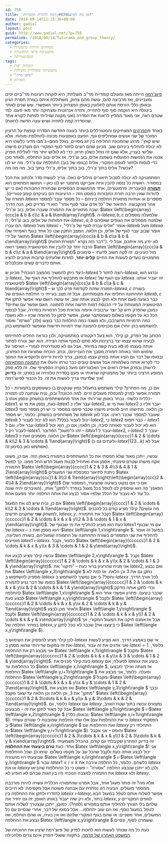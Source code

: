 ```yaml
---
id: 758
title: 'אז מה לפיוצ&#039;רמה ולתורת החבורות?'
date: 2010-09-14T11:15:36+00:00
author: gadial
layout: post
guid: http://www.gadial.net/?p=758
permalink: /2010/09/14/futurama_and_group_theory/
categories:
  - משחקים וחידות מתמטיות
  - מתמטיקה בראי התקשורת
  - קומבינטוריקה
tags:
  - הוכחות יפות
  - מתמטיקה פופולרית מוצלחת
  - "פיוצ'מרה"
  - תמורות
---
```

[פיוצ'רמה](http://en.wikipedia.org/wiki/Futurama) הייתה מאז ומעולם קומדיית מד"ב מוצלחת; היא לוקחת רעיונות מד"ביים יפים ומעניינים, ואז מרביצה להם, עושה מהם צחוק, משתוללת איתם בצורה חסרת הגיון ובאופן כללי הורסת אותם לחלוטין באופן המצחיק ביותר האפשרי. שש שנים לאחר ביטולה היא הוקמה סוף סוף לתחייה, וחזרה אנרגטית ומצחיקה יותר מאי פעם. למי שטרם ראה, אני מאוד ממליץ לראות את הסדרה (ואני מקווה שגיליתי לפחות לקורא אחד שהסדרה קמה לתחיה ושיש עונה חדשה לראות).

באחד מ[הפרקים](http://theinfosphere.org/The_Prisoner_of_Benda) המצחיקים והמטורללים ביותר בעונה החדשה הסדרה קופצת על הרעיון המוכר של שני אנשים שמחליפים גוף, הפעם באמצעות מכונה-להחלפת-מוחות. אלא שיש קאץ': מרגע שהמכונה החליפה בין זוג מסויים, בגלל ממבו-ג'מבו מדעי כלשהו היא לא יכולה להחליף ביניהם שוב. מכיוון שהם רוצים לחזור לגוף המקורי הם מערבים מישהו שלישי בעניין, אלא שגם זה נוחל כשלון חרוץ. כדי לא לגלוש יותר מדי לעלילת הפרק אכנה את הנפשות הפועלות בשמות אליס, בוב וצ'רלי. אז אליס ובוב התחלפו, ולאחר מכן כדי לנסות ולחזור לגופם המקורי, אליס (בגופו של בוב) התחלפה עם צ'רלי. מה יש לנו עכשיו? אליס בתוך צ'רלי, בוב בתוך אליס, צ'רלי בתוך בוב. מה מה מה?

המתמטיקה לא יכולה לסבול תיאורים מילוליים כאלו. צריך לעשות סדר ולכתוב את הכל במסודר. ראשית כל ננסה להבין איזה אובייקט מתמטי יש לנו כאן &#8211; המושג המתאים הוא **[תמורה](http://he.wikipedia.org/wiki/%D7%AA%D7%9E%D7%95%D7%A8%D7%94_%28%D7%9E%D7%AA%D7%9E%D7%98%D7%99%D7%A7%D7%94%29)** (ובעברית: פרמוטציה), אחד מהמושגים הבסיסיים שבתורת החבורות (אם כי יש להודות שאין הרבה תורת החבורות בפוסט הזה &#8211; הרעיונות הם בעיקרם קומבינטוריים). תמורה של $latex n$ מספרים או אותיות מתארת החלפה ביניהם &#8211; כל מספר עובר למספר אחר מהקבוצה. התיאור של "כל אדם עובר לגוף אחר" הוא די מדוייק כאן. הנה הדרך שבה מתארים את התמורה שעברו אליס, בוב וצ'רלי: $latex \left(\begin{array}{ccc}a & b & c\\c & a & b\end{array}\right)$. ה-$latex a,b,c$ שלמעלה מסמלים את המוחות של אליס, בוב וצ'רלי; ה-$latex c,a,b$ שלמטה מסמלים את הגופים שאליהם הם עברו. $latex a$ מעל $latex c$ אומר "אליס עברה לגוף של צ'רלי", ו-$latex b$ מעל $latex a$ אומר שבוב עבר לגוף של אליס, וכן הלאה. המצב התקין שבו כל אחד בגוף האמיתי שלו מתואר על ידי $latex \left(\begin{array}{ccc}a & b & c\\a & b & c\end{array}\right)$ (דבר כזה נקרא "תמורת הזהות"). לא יודע מה איתכם, אבל לי הרבה יותר קל להבין את הסיטואציה כשאני רואה $latex \left(\begin{array}{ccc}a & b & c\\c & a & b\end{array}\right)$ מול העיניים. זה לקח חשוב לדעתי &#8211; סימונים מתמטיים נועדים לעשות את החיים **קלים יותר**, למרות שלעתים קרובות אוהבים להציג אותם כדברים קשים ומבלבלים.

כיצד ניתן להמשיך מהמצב הנוכחי? מכיוון ש-$latex a$ רוצה לחזור ל-$latex a$, וכרגע הוא ב-$latex c$, אז מתבקש להחליף את הגוף של $latex c$ עם הגוף של $latex a$. זה יעביר אותנו לסיטואציה $latex \left(\begin{array}{ccc}a & b & c\\a & c & b\end{array}\right)$ &#8211; תמורה שזהה לקודמת פרט לכך ש-$latex a,c$ בשורה התחתונה החליפו את מקומותיהם. אבל זה מצב בעייתי כי החלפת הגופים של $latex b,c$ כבר בוצעה פעם אחת ולא חוקי לבצע אותה שוב. אז עושה רושם שאי אפשר לתקן את הסיטואציה המעוותת על ידי הכנסת דמות חדשה אחת לתמונה. האם אפשר עם שתיים? כמובן שהפרק חיש קל יוצר ערבוביה איומה ונוראית מכל הדמויות בסדרה, אבל לבסוף הכל בא על מקומו בשלום כשמסתבר שאכן, אפשר לתקן כל מהומה שכזו &#8211; ולא משנה כמה הדמויות התערבבו, ולא משנה כמה החלפות כבר בוצעו (ולכן "נשרפו" ואסור להשתמש בהן יותר) אם מכניסים לתמונה שתי דמויות חדשות שאפשר להשתמש בהן.

הכותב של הפרק, קן קילר, הוא בעל דוקטורט במתמטיקה, ולכן כנראה החליט להתייחס לבעיה שהוא עצמו יצר ברצינות ולא סתם לנפנף אותה הצידה. הוא ישב וטרח לפתור אותה בעצמו (זו לא בעיה קשה במיוחד, אבל גם לא סטנדרטית לגמרי &#8211; האיסור על שימוש חוזר באותה תמורה מסבך את העניינים), וכתב הוכחה שמציגה את הפתרון, ובסופו של דבר גם הציג אותה בפרק עצמו (כמובן, צריך להיות זריזים ולהקפיא את המסך כדי לקרוא אותה בשלמותה אבל אנשים טובים כבר טרחו והעלו את [התמונה המתאימה](http://pool.theinfosphere.org/images/4/4e/Prisoner_of_Benda_Theorem_on_Chalkboard.png) לרשת) ובפרק אפילו רואים איך האלגוריתם פועל במקרה הספציפי שלו. זה ללא ספק המופע הרציני ביותר של מתמטיקה שראיתי אי פעם בסדרת טלוויזיה או בסרט; זה **בדיוק** איך שלדעתי צריך לעשות את זה. כל הכבוד לפיוצ'רמה!

אם כן, מה הפתרון? קילר משתמש בתעלול נפוץ שנוקטים בו כשעוסקים בתמורות &#8211; כל תמורה אפשר לפרק למכפלת מעגלים זרים. למה הכוונה? ובכן, נניח שנתונה לנו תמורה כללית כלשהי. נבחר באופן שרירותי את אחד מהמשתתפים במשחק ונסמן אותו ב-$latex 1$. כעת, נסמן את מי ש-$latex 1$ עבר אליו כ-$latex 2$, ואת מי ש-$latex 2$ עבר אליו כ-$latex 3$ וכן הלאה. מתישהו חייב להופיע מישהו שכבר סימנו במספר כי יש רק מספר סופי של משתתפים במשחק. כלומר, יש מספר $latex k$ שעובר למספר שכבר ראינו. אבל לאן $latex k$ יכול לעבור בכלל? הוא לא יכול לעבור ל-$latex 2$, כי $latex 2$ כבר תפוס &#8211; $latex 1$ עבר אליו. וגם ל-$latex 3$ הוא לא יכול לעבור מאותה סיבה, וכן הלאה; אם כן, הוא יכול לעבור רק ל-$latex 1$. זהו ה"מעגל" המדובר &#8211; $latex 1$ עובר ל-$latex 2$, ו-$latex 2$ עובר ל-$latex 3$ וכן הלאה. מסמנים זאת כ-$latex \left(\begin{array}{cccc}1 & 2 & \cdots & k\\2 & 3 & \cdots & 1\end{array}\right)$ (ולעתים גם כ-$latex \left(123\dots k\right)$ אבל לא אשתמש כאן בסימון זה).

עכשיו, ייתכן מאוד שלא תפסתי את כל המשתתפים בתמורה באופן הזה. אם כן, פשוט אקח מישהו שטרם סימנתי, אסמן אותו ואתחיל לבנות מעגל חדש החל ממנו. כך למשל התמורה $latex \left(\begin{array}{cccc}1 & 2 & 3 & 4\\3 & 4 & 1 & 2\end{array}\right)$ ניתנת לתיאור כמכפלת שני המעגלים $latex \left(\begin{array}{cc}1 & 3\\3 & 1\end{array}\right)\left(\begin{array}{cc}2 & 4\\4 & 2\end{array}\right)$ (אם כי אם ננקוט בשיטה שהצעתי, המספור של האיברים יהיה שונה). הפאנץ' פה הוא שיספיק לנו לטפל בכל מעגל בנפרד ו"לתקן" אותו, כל עוד לא נעבור על הכלל שלפיו אסור לבצע את אותה החלפה יותר מפעם אחת.

אם כן, נניח שיש לנו את המעגל $latex \left(\begin{array}{cccc}1 & 2 & \cdots & k\\2 & 3 & \cdots & 1\end{array}\right)$. מה עושים? קילר מציע קודם כל להכניס למשחק **שני** שחקנים חדשים, $latex x,y$. נקבל את התמורה $latex \left(\begin{array}{cccccc}1 & 2 & \cdots & k & x & y\\2 & 3 & \cdots & 1 & x & y\end{array}\right)$. כעת הוא מציע להחליף את מי שבגוף של $latex 1$ עם מי שבגוף של $latex x$ &#8211; הוא מסמן זאת כ-$latex \left\langle 1,x\right\rangle $. בפועל זה אומר להחליף את שני המספרים בשורה התחתונה של התמורה שמעליהם, בשורה העליונה, מופיעים $latex 1$ ו-$latex x$. כלומר, נקבל $latex \left(\begin{array}{cccccc}1 & 2 & \cdots & k & x & y\\x & 3 & \cdots & 1 & 2 & y\end{array}\right)$.

עכשיו קילר מציע לבצע את $latex \left\langle 2,x\right\rangle $. נקבל $latex \left(\begin{array}{cccccc}1 & 2 & \cdots & k & x & y\\x & 2 & \cdots & 1 & 3 & y\end{array}\right)$. אני מניח שהרעיון ברור כעת &#8211; "תיקנו" את $latex 2$, ואם נבצע את $latex \left\langle x,3\right\rangle $ נתקן גם את 3 וכן הלאה. אז למה לא מספיק להשתמש ב-$latex x$ וחסל? כי אם נמשיך להשתמש ב-$latex x$ לכל אורך הדרך, בסופו של דבר נגיע לתמורה $latex \left(\begin{array}{cccccc}1 & 2 & \cdots & k & x & y\\x & 2 & \cdots & k & 1 & y\end{array}\right)$ וכדי לתקן אותה נזדקק להחלפה $latex \left\langle 1,x\right\rangle $ שכבר ביצענו. פתרון אפשרי אחד הוא לבצע כעת $latex \left\langle x,y\right\rangle $ ולקבל $latex \left(\begin{array}{cccccc}1 & 2 & \cdots & k & x & y\\x & 2 & \cdots & k & y & 1\end{array}\right)$ ולאחר מכן לבצע $latex \left\langle 1,y\right\rangle $ ולקבל $latex \left(\begin{array}{cccccc}1 & 2 & \cdots & k & x & y\\1 & 2 & \cdots & k & y & x\end{array}\right)$ אבל אז אמנם תיקנו את המעגל המקורי, אך במחיר החלפה של $latex x,y$ שכבר לא נוכל לתקן (כי ביצענו את $latex \left\langle x,y\right\rangle $).

לכן קילר מציע להפסיק את השימוש ב-$latex x$ אי שם באמצע הדרך. הוא מציע לעשות את זה במקום שרירותי שהוא מסמן ב-$latex i$, ואני אדגים את זה עבור $latex i=1$. כלומר, אני מבצע רק את ההחלפה $latex \left\langle x,1\right\rangle $ ומקבל $latex \left(\begin{array}{cccccc}1 & 2 & \cdots & k & x & y\\x & 3 & \cdots & 1 & 2 & y\end{array}\right)$. כעת קילר מכניס את $latex y$ לפעולה; אם $latex x$ ביצע את כל ההחלפות עד $latex \left\langle x,i\right\rangle $, אז מעתה ואילך יתבצעו החלפות $latex \left\langle y,i+1\right\rangle $ ומעלה. כלומר, אני מבצע את ההחלפה $latex \left\langle y,2\right\rangle $ ומקבל $latex \left(\begin{array}{cccccc}1 & 2 & \cdots & k & x & y\\x & y & \cdots & 1 & 2 & 3\end{array}\right)$, ואז מבצע את $latex \left\langle y,3\right\rangle $ ובכך "מתקן" את 3, וכן הלאה וכן הלאה עד שאני מקבל $latex \left(\begin{array}{cccccc}1 & 2 & 3\cdots & k & x & y\\x & y & 3\cdots & k & 2 & 1\end{array}\right)$. כלומר, גם $latex x$ וגם $latex y$ נמצאים עכשיו בתוך שטח האויב, אבל קל מאוד לתקן את זה &#8211; מבצעים $latex \left\langle y,1\right\rangle $ ו-$latex \left\langle x,2\right\rangle $ (ובאופן כללי: $latex \left\langle x,i+1\right\rangle $). אלו שתי החלפות שמובטח לי שטרם עשיתי (כי את ההחלפות עם $latex x$ הפסקתי ב-$latex \left\langle x,i\right\rangle $ ואת ההחלפות עם $latex y$ התחלתי רק מ-$latex \left\langle y,i+1\right\rangle $). והופס &#8211; אני אקבל $latex \left(\begin{array}{cccccc}1 & 2 & 3\cdots & k & x & y\\1 & 2 & 3\cdots & k & y & x\end{array}\right)$. זה בדיוק הפתרון שקיבלתי גם קודם, בהבדל משמעותי אחד: כעת **טרם ביצעתי את ההחלפה** $latex \left\langle x,y\right\rangle $! אני יכול לבצע אותה כעת ולקבל שהכל שב על מקומו בשלום. שימו לב שכל ההחלפות שביצעתי היו מהצורה $latex \left\langle x,i\right\rangle $ ו-$latex \left\langle y,i\right\rangle $ עבור $latex 1\le i\le k$ כלשהם. כלומר, כל החלפה עירבה את $latex x$ או את $latex y$ ולכן לא ייתכן שנבצע החלפה "אסורה" &#8211; פשוט כי כל ההחלפות שהביאו את התמורה למצבה הנוכחי היו בין זוגות שבהם לא הופיע לא $latex x$ ולא $latex y$.

אלא מה? זה פותר מעגל אחד, אבל אמרנו שהתמורה הכללית עשויה להיות מורכבת ממספר מעגלים. הבעיה הזו נפתרת עם אבחנה פשוטה אבל מקסימה: לא חייבים להזדרז ולתקן את ההחלפה בין $latex x$ ו-$latex y$; אפשר לשלוח אותם לטפל במעגל הבא בתור, ולא רק שזה יעבוד באותו האופן, זה גם יחזיר את $latex x,y$ לגופים המקוריים שלהם בלי הצורך להחליף אותם במפורש (למה?). כמובן, ייתכן שנצטרך לשלוח אותם לטפל במעגל נוסף, ואז הם שוב יתחלפו&#8230; אבל בסופו של דבר, אחרי שנסיים עם כל המעגלים, אחד משניים: או שהם בגוף המקורי שלהם ואז אין בעיה, או שהם הוחלפו, ואז נבצע את ההחלפה $latex \left\langle x,y\right\rangle $ ששמרנו לסוף, ונסיים.

כעת כל מה שנותר לעשות הוא לחכות לפרק של פיוצ'רמה שיציג את ההוכחה של [המשפט האחרון של פרמה](http://he.wikipedia.org/wiki/%D7%94%D7%9E%D7%A9%D7%A4%D7%98_%D7%94%D7%90%D7%97%D7%A8%D7%95%D7%9F_%D7%A9%D7%9C_%D7%A4%D7%A8%D7%9E%D7%94), בתקווה ששולי הפרק אינם צרים מלהכילה.